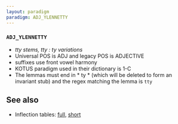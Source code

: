 ```yaml
---
layout: paradigm
paradigm: ADJ_YLENNETTY
---
```

### ` ADJ_YLENNETTY `

* _tty stems, tty : ty variations_
* Universal POS is ADJ and legacy POS is ADJECTIVE
* suffixes use front vowel harmony
* KOTUS paradigm used in their dictionary is 1-C
* The lemmas must end in * ty * (which will be deleted to form an invariant stub) and the regex matching the lemma is ` tty `

## See also

* Inflection tables: [full](gen/Y/ylennetty.html), [short](gen/Y/ylennetty_wikt.html)

